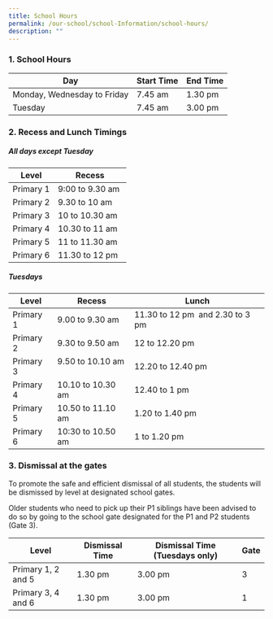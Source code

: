 ```yaml
---
title: School Hours
permalink: /our-school/school-Information/school-hours/
description: ""
---
```


### 1. School Hours


| Day | Start Time | End Time |
|---|---|---|
| Monday, Wednesday to Friday | 7.45 am | 1.30 pm |
| Tuesday | 7.45 am | 3.00 pm |

  

### 2. Recess and Lunch Timings

  
##### All days except Tuesday

| Level | Recess |
|---|---|
| Primary 1 | 9:00 to 9.30 am |
| Primary 2 | 9.30 to 10 am   |
| Primary 3 | 10 to 10.30 am  |  
| Primary 4 | 10.30 to 11 am  |
| Primary 5 | 11 to 11.30 am  |
| Primary 6 | 11.30 to 12 pm  |

  
##### Tuesdays

| Level | Recess | Lunch |
|---|---|---|
| Primary 1 | 9.00 to 9.30 am   | 11.30 to 12 pm  and 2.30 to 3 pm  |
| Primary 2 | 9.30 to 9.50 am   | 12 to 12.20 pm    |
| Primary 3 | 9.50 to 10.10 am  | 12.20 to 12.40 pm |
| Primary 4 | 10.10 to 10.30 am | 12.40 to 1 pm     |
| Primary 5 | 10.50 to 11.10 am | 1.20 to 1.40 pm   |
| Primary 6 | 10:30 to 10.50 am | 1 to 1.20 pm      |

  
### 3. Dismissal at the gates

To promote the safe and efficient dismissal of all students, the students will be dismissed by level at designated school gates. 

Older students who need to pick up their P1 siblings have been advised to do so by going to the school gate designated for the P1 and P2 students (Gate 3).

| Level | Dismissal Time | Dismissal Time (Tuesdays only) | Gate |
|---|---|---|---|
| Primary 1, 2 and 5 | 1.30 pm | 3.00 pm | 3 |
| Primary 3, 4 and 6 | 1.30 pm | 3.00 pm | 1 |
